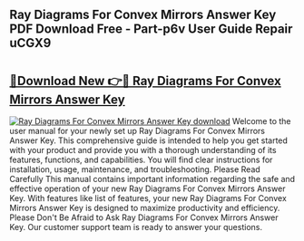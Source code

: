 ## Ray Diagrams For Convex Mirrors Answer Key PDF Download Free - Part-p6v User Guide Repair uCGX9

# <h2><a href="http://dflwta5.blite.top/?on=Ray+Diagrams+For+Convex+Mirrors+Answer+Key">🔗Download New 👉🔴 Ray Diagrams For Convex Mirrors Answer Key</a></h2>

[![Ray Diagrams For Convex Mirrors Answer Key download](https://i.imgur.com/lujVjoI.png)](http://dflwta5.blite.top/?on=Ray+Diagrams+For+Convex+Mirrors+Answer+Key)
Welcome to the user manual for your newly set up Ray Diagrams For Convex Mirrors Answer Key. This comprehensive guide is intended to help you get started with your product and provide you with a thorough understanding of its features, functions, and capabilities. You will find clear instructions for installation, usage, maintenance, and troubleshooting. Please Read Carefully This manual contains important information regarding the safe and effective operation of your new Ray Diagrams For Convex Mirrors Answer Key. With features like list of features, your new Ray Diagrams For Convex Mirrors Answer Key is designed to maximize productivity and efficiency. Please Don't Be Afraid to Ask Ray Diagrams For Convex Mirrors Answer Key. Our customer support team is ready to answer your questions.
